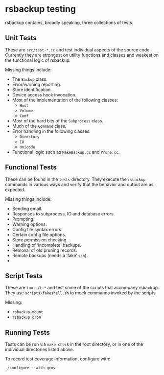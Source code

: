 rsbackup testing
================

rsbackup contains, broadly speaking, three collections of tests.

Unit Tests
----------

These are `src/test-*.cc` and test individual aspects of the source
code.  Currently they are strongest on utility functions and classes
and weakest on the functional logic of rsbackup.

Missing things include:

* The `Backup` class.
* Error/warning reporting.
* Store identification.
* Device access hook invocation.
* Most of the implementation of the following classes:
  * `Host`
  * `Volume`
  * `Conf`
* Most of the hard bits of the `Subprocess` class.
* Much of the `Command` class.
* Error handling in the following classes:
  * `Directory`
  * `IO`
  * `Unicode`
* Functional logic such as `MakeBackup.cc` and `Prune.cc`.

Functional Tests
----------------

These can be found in the `tests` directory.  They execute the
`rsbackup` commands in various ways and verify that the behavior and
output are as expected.

Missing things include:
* Sending email.
* Responses to subprocess, IO and database errors.
* Prompting.
* Warning options.
* Config file syntax errors.
* Certain config file options.
* Store permission checking.
* Handling of ‘incomplete’ backups.
* Removal of old pruning records.
* Remote backups (needs a ‘fake’ `ssh`).
* 

Script Tests
------------

These are `tools/t-*` and test some of the scripts that accompany
rsbackup.  They use `scripts/fakeshell.sh` to mock commands invoked by
the scripts.

Missing:

* `rsbackup-mount`
* `rsbackup.cron`

Running Tests
-------------

Tests can be run via `make check` in the root directory, or in one of
the individual directories listed above.

To record test coverage information, configure with:

    ./configure --with-gcov

